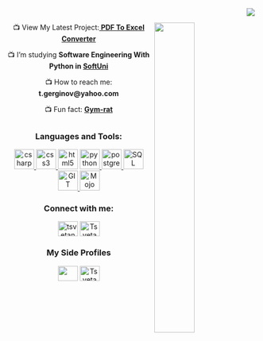 <img align="right" src="https://komarev.com/ghpvc/?username=TsvetanG2"/>

<h2><meta name="google-site-verification" content="VTH_x9ruWuOVlL1WlUmgKizdwzqkjCZQCtYypiFl1P4" /></h2>

<img align = "right" width = "40%" src ="https://github-readme-stats.vercel.app/api?username=TsvetanG2&show_icons=true&theme=dark"/>


<p align="center" width = "50">
  📺 View My Latest Project:<strong><a href="https://github.com/TsvetanG2/PdfToExcelConverter"> PDF To Excel Converter </strong></a> </p>
<p align="center" width = "50">
  📺 I’m studying <strong>Software Engineering With Python in <a href="https://softuni.bg/">SoftUni</strong></a></p>
<p align="center" width = "50">   
  📺 How to reach me: <strong>t.gerginov@yahoo.com</strong></p>
<p align="center" width = "50">   
  📺 Fun fact: <strong><a href="https://media.istockphoto.com/photos/rendering-of-a-cartoon-mouse-doing-a-workout-with-a-barbell-picture-id1130349933?k=20&m=1130349933&s=612x612&w=0&h=qAGWnLyTa6sEOxmt3XQCeUCcoF54bCzYoUsEne0nqSA=">Gym-rat</strong></a></p>


<h2></h2>
<h3 align="center" width="90">Languages and Tools:</h3>
<p align="center" width="90" ><a href="https://developer.android.com" target="_blank" rel="noreferrer"> <a href="https://www.w3schools.com/cs/" target="_blank" rel="noreferrer"> <img src="https://www.pinclipart.com/picdir/big/124-1248748_c-sharp-logo-png.png" alt="csharp" width="40" height="40"/> </a> <a href="https://www.w3schools.com/css/" target="_blank" rel="noreferrer"> <img src="https://cdn2.iconfinder.com/data/icons/programming-2/24/css-3-256.png" alt="css3" width="40" height="40"/> </a><a href="https://www.w3.org/html/" target="_blank" rel="noreferrer"> <img src="https://clipground.com/images/html-png-9.png" alt="html5" width="40" height="40"/></a> <a href="https://www.python.org" target="_blank" rel="noreferrer"> <img src="https://mananmohnot.github.io/img/about-logos/logo-python.png" alt="python" width="40" height="40"/> </a> <a href="https://www.w3schools.com/postgresql/index.php" target="_blank" rel="noreferrer"> <img src="https://cdn.freebiesupply.com/logos/large/2x/postgresql-inc-logo-png-transparent.png" alt="postgresql" width="40" height="40"/> </a> <a href="https://www.w3schools.com/sql/" target="_blank" rel="noreferrer"> <img src="https://tapoueh.org/img/old/sql-logo.png" alt="SQL" width="40" height="40"/> </a>  <a href="https://www.w3schools.com/git/default.asp" target="_blank" rel="noreferrer"> <img src="https://cdn4.iconfinder.com/data/icons/free-social-media-icons-1/200/1469470492_Git-512.png" alt="GIT" width="40" height="40"/> </a> <a href="https://www.bing.com/ck/a?!&&p=63d5be7e1dca10abJmltdHM9MTY5NjQ2NDAwMCZpZ3VpZD0xOTg5ZDMxZS04MTJjLTY1ZTEtMDYwNi1jMTY1ODA1OTY0ZDkmaW5zaWQ9NTE4Ng&ptn=3&hsh=3&fclid=1989d31e-812c-65e1-0606-c165805964d9&psq=mojo&u=a1aHR0cHM6Ly93d3cubW9kdWxhci5jb20vbW9qbw&ntb=1" target="_blank" rel="noreferrer"> <img src="https://th.bing.com/th/id/OIP.mTTi8o7Vf857iDjKUGuUUwHaHa?pid=ImgDet&rs=1" alt="Mojo" width="40" height="40"/> </a></p>

<h3 align="center" width="100">Connect with me:</h3>
<p align="center" width="100">
<a href="https://www.linkedin.com/in/tsvetan-gerginov-532931220/" target="blank"><img align="center" src="https://raw.githubusercontent.com/rahuldkjain/github-profile-readme-generator/master/src/images/icons/Social/linked-in-alt.svg" alt="tsvetan (teto) gerginov" height="30" width="40" /></a>
<a href="https://www.upwork.com/freelancers/~01bfbeac6eea0aae79" target="blank"><img align="center" src="https://th.bing.com/th/id/R.ebdabc95d3fed294d5f787c7c3a0d7a2?rik=cxKOGnxCCHu%2bzw&pid=ImgRaw&r=0" alt="Tsvetan Gerginov" height="30" width="40" /></a>
</p>

<h3 align="center" width="100">My Side Profiles</h3>
<p align="center" width="100">
<a href="https://leetcode.com/TsvetanG2/" target="blank"><img align="center" src="https://cdn.knoji.com/images/logo/leetcode.jpg?fit=contain&trim=true&flatten=true&extend=25&width=1200&height=630" height="30" width="40" /></a>
<a href="https://www.hackerrank.com/profile/t_gerginov" target="blank"><img align="center" src="https://gdm-catalog-fmapi-prod.imgix.net/ProductLogo/8b9fc1fa-bb42-45c6-957b-3b6611c542f1.png?ixlib=react-9.0.3&ch=Width%2CDPR&auto=format&w=4088" alt="Tsvetan Gerginov" height="30" width="40" /></a>
</p>




